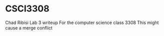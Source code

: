# CSCI3308
Chad Ribisi
Lab 3 writeup
For the computer science class 3308
This might cause a merge conflict
